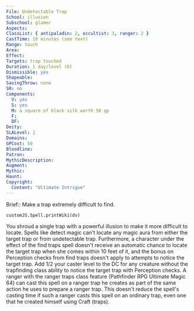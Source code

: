 ```yaml
---
File: Undetectable Trap
School: illusion
Subschool: glamer
Aspects: 
ClassList: { antipaladin: 2, occultist: 3, ranger: 2 }
CastTime: 10 minutes (see text)
Range: touch
Area: 
Effect: 
Targets: trap touched
Duration: 1 day/level (D)
Dismissible: yes
Shapeable: 
SavingThrow: none
SR: no
Components:
  V: yes
  S: yes
  M: a square of black silk worth 50 gp
  F: 
  DF: 
Deity: 
SLALevel: 2
Domains: 
GPCost: 50
Bloodline: 
Patron: 
MythicDescription: 
Augment: 
Mythic: 
Haunt: 
Copyright:
  Content: "Ultimate Intrigue"
---
```

Brief:: Make a trap extremely difficult to find.

```dataviewjs
customJS.Spell.printWiki(dv)
```

You shroud a single trap with a powerful illusion to make it more difficult to locate. Spells like detect magic can't locate any magic aura from either the target trap or from undetectable trap. Furthermore, a character under the effect of the find traps spell doesn't receive an automatic chance to locate the target trap when she comes within 10 feet of it, and the bonus on Perception checks from find traps doesn't apply to attempts to notice the target trap. Add 1/2 your caster level to the DC for any creature without the trapfinding class ability to notice the target trap with Perception checks.  A ranger with the ranger traps class feature (Pathfinder RPG Ultimate Magic 64) can cast this spell on a ranger trap he creates as part of the same action he uses to prepare a ranger trap. This doesn't reduce the spell's casting time if such a ranger casts this spell on an ordinary trap, even one that he created himself using Craft (traps).
